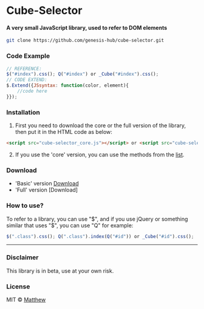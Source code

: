 <!-- ![Screenshot]()  -->
# Cube-Selector
#### A very small JavaScript library, used to refer to DOM elements

```bash
git clone https://github.com/genesis-hub/cube-selector.git
```

### Code Example
```javascript
// REFERENCE:
$("#index").css(); Q("#index") or _Cube("#index").css();
// CODE EXTEND:
$.Extend({JSsyntax: function(color, element){
    //code here
}});
```

### Installation
1. First you need to download the core or the full version of the library, then put it in the HTML code as below:
```HTML 
<script src="cube-selector_core.js"></script> or <script src="cube-selector_full.js"></script> 
```
2. If you use the 'core' version, you can use the methods from the [list](https://github.com/genesis-hub/cube-selector/tree/master/methods).
### Download
* 'Basic' version [Download](https://cdn.jsdelivr.net/gh/genesis-hub/cube-selector/core/cube-selector_core.js)
* 'Full' version [Download] 
### How to use?
To refer to a library, you can use "$", and if you use jQuery or something similar that uses "$", you can use "Q" for example:
```javascript
$(".class").css(); Q(".class").index(Q("#id")) or _Cube("#id").css();
```
***
### Disclaimer
This library is in beta, use at your own risk.


### License
MIT © [Matthew]()
